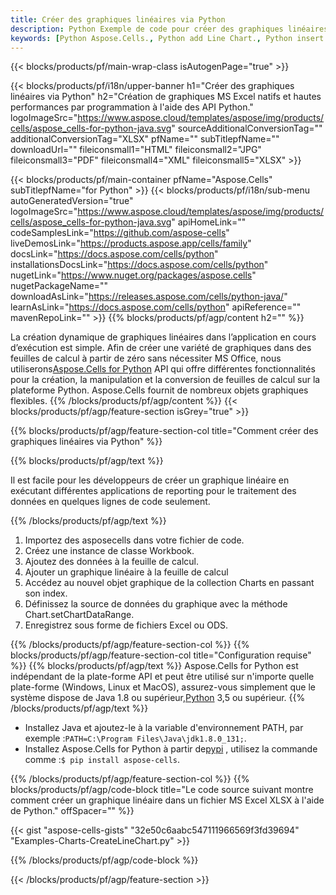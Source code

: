 ```yaml
---
title: Créer des graphiques linéaires via Python
description: Python Exemple de code pour créer des graphiques linéaires vers Excel à l’aide de la bibliothèque Python. Utilisez ce code pour créer un graphique linéaire sur MS Excel dans une application basée sur Python.
keywords: [Python Aspose.Cells., Python add Line Chart., Python insert Line Chart., Python create Line Chart]
---
```

{{< blocks/products/pf/main-wrap-class isAutogenPage="true" >}}

{{< blocks/products/pf/i18n/upper-banner h1="Créer des graphiques linéaires via Python" h2="Création de graphiques MS Excel natifs et hautes performances par programmation à l\'aide des API Python." logoImageSrc="https://www.aspose.cloud/templates/aspose/img/products/cells/aspose_cells-for-python-java.svg" sourceAdditionalConversionTag="" additionalConversionTag="XLSX" pfName="" subTitlepfName="" downloadUrl="" fileiconsmall1="HTML" fileiconsmall2="JPG" fileiconsmall3="PDF" fileiconsmall4="XML" fileiconsmall5="XLSX" >}}

{{< blocks/products/pf/main-container pfName="Aspose.Cells" subTitlepfName="for Python" >}}
{{< blocks/products/pf/i18n/sub-menu autoGeneratedVersion="true" logoImageSrc="https://www.aspose.cloud/templates/aspose/img/products/cells/aspose_cells-for-python-java.svg" apiHomeLink="" codeSamplesLink="https://github.com/aspose-cells" liveDemosLink="https://products.aspose.app/cells/family" docsLink="https://docs.aspose.com/cells/python" installationsDocsLink="https://docs.aspose.com/cells/python" nugetLink="https://www.nuget.org/packages/aspose.cells" nugetPackageName="" downloadAsLink="https://releases.aspose.com/cells/python-java/" learnAsLink="https://docs.aspose.com/cells/python" apiReference="" mavenRepoLink="" >}}
{{% blocks/products/pf/agp/content h2="" %}}

La création dynamique de graphiques linéaires dans l’application en cours d’exécution est simple. Afin de créer une variété de graphiques dans des feuilles de calcul à partir de zéro sans nécessiter MS Office, nous utiliserons[Aspose.Cells for Python](https://pypi.org/project/aspose.cells) API qui offre différentes fonctionnalités pour la création, la manipulation et la conversion de feuilles de calcul sur la plateforme Python. Aspose.Cells fournit de nombreux objets graphiques flexibles.
{{% /blocks/products/pf/agp/content %}}
{{< blocks/products/pf/agp/feature-section isGrey="true" >}}

{{% blocks/products/pf/agp/feature-section-col title="Comment créer des graphiques linéaires via Python" %}}

{{% blocks/products/pf/agp/text %}}

Il est facile pour les développeurs de créer un graphique linéaire en exécutant différentes applications de reporting pour le traitement des données en quelques lignes de code seulement.

{{% /blocks/products/pf/agp/text %}}

1. Importez des asposecells dans votre fichier de code.
1. Créez une instance de classe Workbook.
1. Ajoutez des données à la feuille de calcul.
1. Ajouter un graphique linéaire à la feuille de calcul
1. Accédez au nouvel objet graphique de la collection Charts en passant son index.
1. Définissez la source de données du graphique avec la méthode Chart.setChartDataRange.
1. Enregistrez sous forme de fichiers Excel ou ODS.

{{% /blocks/products/pf/agp/feature-section-col %}}
{{% blocks/products/pf/agp/feature-section-col title="Configuration requise" %}}
{{% blocks/products/pf/agp/text %}}
 Aspose.Cells for Python est indépendant de la plate-forme API et peut être utilisé sur n'importe quelle plate-forme (Windows, Linux et MacOS), assurez-vous simplement que le système dispose de Java 1.8 ou supérieur,[Python](https://www.python.org/downloads/) 3,5 ou supérieur.
{{% /blocks/products/pf/agp/text %}}
-  Installez Java et ajoutez-le à la variable d'environnement PATH, par exemple :<code>PATH=C:\Program Files\Java\jdk1.8.0_131;</code>.
-  Installez Aspose.Cells for Python à partir de<a href="https://pypi.org/project/aspose-cells/">pypi</a> , utilisez la commande comme :<code>$ pip install aspose-cells</code>.

{{% /blocks/products/pf/agp/feature-section-col %}}
{{% blocks/products/pf/agp/code-block title="Le code source suivant montre comment créer un graphique linéaire dans un fichier MS Excel XLSX à l\'aide de Python." offSpacer="" %}}

{{< gist "aspose-cells-gists" "32e50c6aabc547111966569f3fd39694" "Examples-Charts-CreateLineChart.py" >}}

{{% /blocks/products/pf/agp/code-block %}}

{{< /blocks/products/pf/agp/feature-section >}}

<!-- aboutfile Starts -->
